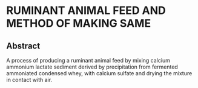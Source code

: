 # RUMINANT ANIMAL FEED AND METHOD OF MAKING SAME

## Abstract
A process of producing a ruminant animal feed by mixing calcium ammonium lactate sediment derived by precipitation from fermented ammoniated condensed whey, with calcium sulfate and drying the mixture in contact with air.